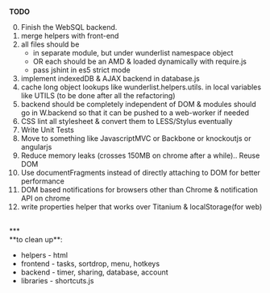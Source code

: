 **TODO**

0. Finish the WebSQL backend.
1. merge helpers with front-end
2. all files should be 
   + in separate module, but under wunderlist namespace object
   + OR each should be an AMD & loaded dynamically with require.js
   + pass jshint in es5 strict mode
3. implement indexedDB & AJAX backend in database.js
4. cache long object lookups like wunderlist.helpers.utils. in local variables like UTILS (to be done after all the refactoring)
5. backend should be completely independent of DOM & modules should go in W.backend so that it can be pushed to a web-worker if needed
6. CSS lint all stylesheet & convert them to LESS/Stylus eventually
7. Write Unit Tests 
8. Move to something like JavascriptMVC or Backbone or knockoutjs or angularjs
9. Reduce memory leaks (crosses 150MB on chrome after a while).. Reuse DOM 
10. Use documentFragments instead of directly attaching to DOM for better performance
11. DOM based notifications for browsers other than Chrome & notification API on chrome
12. write properties helper that works over Titanium & localStorage(for web)

<br/>
***

<br/>
**to clean up**:

 * helpers - html
 * frontend - tasks, sortdrop, menu, hotkeys
 * backend - timer, sharing, database, account
 * libraries - shortcuts.js